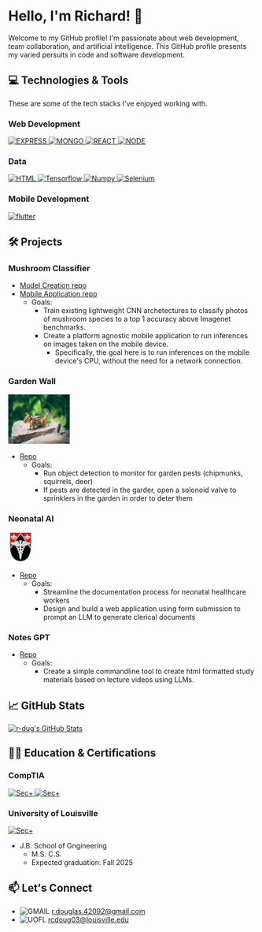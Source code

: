 # Hello, I'm Richard! 👋

Welcome to my GitHub profile! I'm passionate about web development, team collaboration, and artificial intelligence. This GitHub profile presents my varied persuits in code and software development.

## 💻 Technologies & Tools

These are some of the tech stacks I've enjoyed working with.

### Web Development

<a href="https://expressjs.com/">
  <img src="https://miro.medium.com/v2/resize:fit:1400/1*XP-mZOrIqX7OsFInN2ngRQ.png" alt="EXPRESS" height="75">
</a>

<a href="https://www.mongodb.com/">
  <img src="https://www.opc-router.de/wp-content/uploads/2021/03/mongodb_thumbnail.png" alt="MONGO" height="75">
</a>

<a href="https://react.dev/">
  <img src="https://avatars.githubusercontent.com/u/6412038?s=200&v=4" alt="REACT"  height="75">
</a>

<a href="https://nodejs.org/about">
  <img src="https://chris-noring.gallerycdn.vsassets.io/extensions/chris-noring/node-snippets/1.3.3/1636325666317/Microsoft.VisualStudio.Services.Icons.Default" alt="NODE" height="75">
</a>

### Data

<a href="https://www.python.org/">
  <img src="https://www.moosoft.com/wp-content/uploads/2021/07/Python.png" alt="HTML" height="75">
</a>

<a href="https://www.tensorflow.org/">
  <img src="https://miro.medium.com/v2/resize:fit:256/1*cKG1LJvVTaWqSkYSyVqtsQ.png" alt="Tensorflow" height="75">
</a>

<a href="https://numpy.org/">
  <img src="https://upload.wikimedia.org/wikipedia/commons/3/31/NumPy_logo_2020.svg" alt="Numpy" height="75">
</a>

<a href="https://www.selenium.dev/documentation/">
  <img src="https://upload.wikimedia.org/wikipedia/commons/thumb/9/9f/Selenium_logo.svg/512px-Selenium_logo.svg.png" alt="Selenium" height="75">
</a>

### Mobile Development

<a href="https://flutter.dev/">
  <img src="https://juststickers.in/wp-content/uploads/2019/01/flutter.png" alt="flutter" height="75">
</a>


## 🛠️ Projects

### Mushroom Classifier
- [Model Creation repo](https://github.com/r-dug/Mushroom_Classifier)
- [Mobile Application repo](https://github.com/r-dug/flutter_image_classifier)
  - Goals:
    - Train existing lightweight CNN archetectures to classify photos of mushroom species to a top 1 accuracy above Imagenet benchmarks. 
    - Create a platform agnostic mobile application to run inferences on images taken on the mobile device.
      - Specifically, the goal here is to run inferences on the mobile device's CPU, without the need for a network connection.

### Garden Wall
<img src="https://github.com/r-dug/garden_wall/blob/master/chipmunks/images.jpeg" alt="chipmunk" width="125" height="100"/>

- [Repo](https://github.com/r-dug/garden_wall)
  - Goals:
    - Run object detection to monitor for garden pests (chipmunks, squirrels, deer)
    - If pests are detected in the garder, open a solonoid valve to sprinklers in the garden in order to deter them

### Neonatal AI

![logo](https://github.com/Neonatal-AI/.github/blob/main/uofl_med_emblem.jpg)
- [Repo](https://github.com/Neonatal-AI)
  - Goals:
    - Streamline the documentation process for neonatal healthcare workers 
    - Design and build a web application using form submission to prompt an LLM to generate clerical documents

### Notes GPT

- [Repo](https://github.com/Neonatal-AI)
  - Goals:
    -  Create a simple commandline tool to create html formatted study materials based on lecture videos using LLMs.


## 📈 GitHub Stats

[![r-dug's GitHub Stats](https://github-readme-stats.vercel.app/api?username=r-dug&show_icons=true&theme=dark)](https://github.com/anuraghazra/github-readme-stats)

## 🧑‍🎓 Education & Certifications
### CompTIA
<a href="https://www.comptia.org/certifications/network">
  <img src="https://comptiacdn.azureedge.net/webcontent/images/default-source/siteicons/logonetworkplus.svg?sfvrsn=c1041be7_2" alt="Sec+" width="100" height="100">
</a>
<a href="https://www.comptia.org/certifications/security">
  <img src="https://comptiacdn.azureedge.net/webcontent/images/default-source/siteicons/logosecurityplus.svg?sfvrsn=c1041be7_2" alt="Sec+" width="100" height="100">
</a>


### University of Louisville
<a href="https://engineering.louisville.edu/">
  <img src="https://visionrussell.org/wp-content/uploads/2016/12/speed-school.png" alt="Sec+" width="250" height="100">
</a>

- J.B. School of Gngineering
    - M.S. C.S. 
    - Expected graduation: Fall 2025

    
## 📫 Let's Connect

- <img src="https://cdn.freebiesupply.com/logos/large/2x/gmail-logo-svg-vector.svg" alt="GMAIL" width="100" height="50"> r.douglas.42092@gmail.com
- <img src="https://seeklogo.com/images/U/university-of-louisville-cardinals-logo-0259BD7CF5-seeklogo.com.png" alt="UOFL" width="50" height="50"> rcdoug03@louisville.edu
